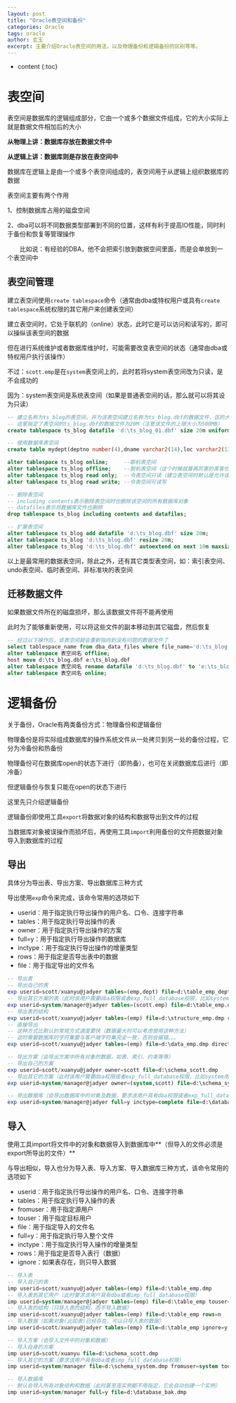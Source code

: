 ```yaml
---
layout: post
title: "Oracle表空间和备份"
categories: Oracle
tags: oracle
author: 玄玉
excerpt: 主要介绍Oracle表空间的用法，以及物理备份和逻辑备份的区别等等。
---
```


* content
{:toc}


# 表空间

表空间是数据库的逻辑组成部分，它由一个或多个数据文件组成，它的大小实际上就是数据文件相加后的大小

**从物理上讲：数据库存放在数据文件中**

**从逻辑上讲：数据库则是存放在表空间中**

数据库在逻辑上是由一个或多个表空间组成的，表空间用于从逻辑上组织数据库的数据

表空间主要有两个作用

1、控制数据库占用的磁盘空间

2、dba可以将不同数据类型部署到不同的位置，这样有利于提高IO性能，同时利于备份和恢复等管理操作

　　比如说：有经验的DBA，他不会把索引放到数据空间里面，而是会单放到一个表空间中

## 表空间管理

建立表空间使用`create tablespace`命令（通常由dba或特权用户或具有`create tablespace`系统权限的其它用户来创建表空间）

建立表空间时，它处于联机的（online）状态，此时它是可以访问和读写的，即可以操纵该表空间的数据

但在进行系统维护或者数据库维护时，可能需要改变表空间的状态（通常由dba或特权用户执行该操作）

不过：`scott.emp`是在`system`表空间上的，此时若将system表空间改为只读，是不会成功的

因为：system表空间是系统表空间（如果是普通表空间的话，那么就可以将其设为只读）

```sql
-- 建立名称为ts_blog的表空间，并为该表空间建立名称为ts_blog.dbf的数据文件，区的大小为128k
-- 这里指定了表空间的ts_blog.dbf的数据文件为20M（注意该文件的上限大小为500MB）
create tablespace ts_blog datafile 'd:\ts_blog_01.dbf' size 20m uniform size 128k

-- 使用数据库表空间
create table mydept(deptno number(4),dname varchar2(14),loc varchar2(13)) tablespace ts_blog

alter tablespace ts_blog online;     --联机表空间
alter tablespace ts_blog offline;    --脱机表空间（这个时候就算再厉害的黑客也无能为力）
alter tablespace ts_blog read only;  --令表空间只读（建立表空间时默认是允许读写操作的）
alter tablespace ts_blog read write; --令表空间可读写

-- 删除表空间
-- including contents表示删除表空间时也删除该空间的所有数据库对象
-- datafiles表示将数据库文件也删除
drop tablespace ts_blog including contents and datafiles;

-- 扩展表空间
alter tablespace ts_blog add datafile 'd:\ts_blog.dbf' size 20m;               --添加数据文件
alter tablespace ts_blog 'd:\ts_blog.dbf' resize 20m;                          --增加数据文件的大小（不可超过500MB）
alter tablespace ts_blog 'd:\ts_blog.dbf' autoextend on next 10m maxsize 500m; --设置文件自动增长
```

以上是最常用的数据表空间，除此之外，还有其它类型表空间，如：索引表空间、undo表空间、临时表空间、非标准块的表空间

## 迁移数据文件

如果数据文件所在的磁盘损坏，那么该数据文件将不能再使用

此时为了能够重新使用，可以将这些文件的副本移动到其它磁盘，然后恢复

```sql
-- 经过以下操作后，该表空间就会重新指向到没有问题的数据文件了
select tablespace_name from dba_data_files where file_name='d:\ts_blog.dbf';  --确定数据文件所在的表空间
alter tablespace 表空间名 offline;                                             --脱机表空间，确保数据文件一致
host move d:\ts_blog.dbf e:\ts_blog.dbf                                       --移动数据文件到指定的目标位置
alter tablespace 表空间名 rename datafile 'd:\ts_blog.dbf' to 'e:\ts_blog.dbf' --物理移动后，逻辑修改数据文件
alter tablespace 表空间名 online;                                              --联机表空间
```

# 逻辑备份

关于备份，Oracle有两类备份方式：物理备份和逻辑备份

物理备份是将实际组成数据库的操作系统文件从一处拷贝到另一处的备份过程，它分为冷备份和热备份

物理备份可在数据库open的状态下进行（即热备），也可在关闭数据库后进行（即冷备）

但逻辑备份与恢复只能在open的状态下进行

这里先只介绍逻辑备份

逻辑备份即使用工具`export`将数据对象的结构和数据导出到文件的过程

当数据库对象被误操作而损坏后，再使用工具`import`利用备份的文件把数据对象导入到数据库的过程

## 导出

具体分为导出表、导出方案、导出数据库三种方式

导出使用`exp`命令来完成，该命令常用的选项如下

* userid：用于指定执行导出操作的用户名、口令、连接字符串
* tables：用于指定执行导出操作的表
* owner：用于指定执行导出操作的方案
* full=y：用于指定执行导出操作的数据库
* inctype：用于指定执行导出操作的增量类型
* rows：用于指定是否导出表中的数据
* file：用于指定导出的文件名

```sql
-- 导出表
-- 导出自己的表
exp userid=scott/xuanyu@jadyer tables=(emp,dept) file=d:\table_emp_dept.dmp
-- 导出其它方案的表（此时该用户需要dba权限或者exp_full_database权限，比如system用户就可导出scott的表）
exp userid=system/manager@jadyer tables=(scott.emp) file=d:\table_emp.dmp
-- 导出表的结构
exp userid=scott/xuanyu@jadyer tables=(emp) file=d:\structure_emp.dmp rows=n
-- 直接导出
-- 这种方式比默认的常规方式速度要快（数据量大时可以考虑使用这种方法）
-- 这时需要数据库的字符集要与客户端字符集完全一致，否则会报错。。。
exp userid=scott/xuanyu@jadyer tables=(emp) file=d:\data_emp.dmp direct=y

-- 导出方案（会导出方案中所有对象的数据，如表、索引、约束等等）
-- 导出自己的方案
exp userid=scott/xuanyu@jadyer owner=scott file=d:\schema_scott.dmp
-- 导出其它的方案（此时该用户需要dba权限或者exp_full_database权限，比如system用户就可以导出任何方案）
exp userid=system/manager@jadyer owner=(system,scott) file=d:\schema_system_scott.dmp

-- 导出数据库（会导出数据库中的对象及数据，要求该用户具有dba权限或者exp_full_database权限）
exp userid=system/manager@jadyer full=y inctype=complete file=d:\database_bak.dmp
```

## 导入

使用工具import将文件中的对象和数据导入到数据库中**（但导入的文件必须是export所导出的文件）**

与导出相似，导入也分为导入表、导入方案、导入数据库三种方式，该命令常用的选项如下

* userid：用于指定执行导出操作的用户名、口令、连接字符串
* tables：用于指定执行导入操作的表
* fromuser：用于指定源用户
* touser：用于指定目标用户
* file：用于指定导入的文件名
* full=y：用于指定执行导入整个文件
* inctype：用于指定执行导入操作的增量类型
* rows：用于指定是否导入表行（数据）
* ignore：如果表存在，则只导入数据

```sql
-- 导入表
-- 导入自己的表
imp userid=scott/xuanyu@jadyer tables=(emp) file=d:\table_emp.dmp
-- 导入表到其它用户（此时要求该用户具有dba或者imp_full_database权限）
imp userid=system/manager@jadyer tables=(emp) file=d:\table_emp touser=scott
-- 导入表的结构（只导入表的结构，而不导入数据）
imp userid=scott/xuanyu@jadyer tables=(emp) file=d:\table_emp rows=n
-- 导入数据（如果对象(比如表)已经存在，可以只导入表的数据）
imp userid=scott/xuanyu@jadyer tables=(emp) file=d:\table_emp ignore=y

-- 导入方案（会导入文件中的对象和数据）
-- 导入自身的方案
imp userid=scott/xuanyu file=d:\schema_scott.dmp
-- 导入其它的方案（要求该用户具有dba或者imp_full_database权限）
imp userid=system/manager file=d:\schema_system.dmp fromuser=system touser=scott

-- 导入数据库
-- 默认会导入所有对象结构和数据（此时甚至连实例都不用指定，它会自动创建一个实例）
imp userid=system/manager full=y file=d:\database_bak.dmp
```
